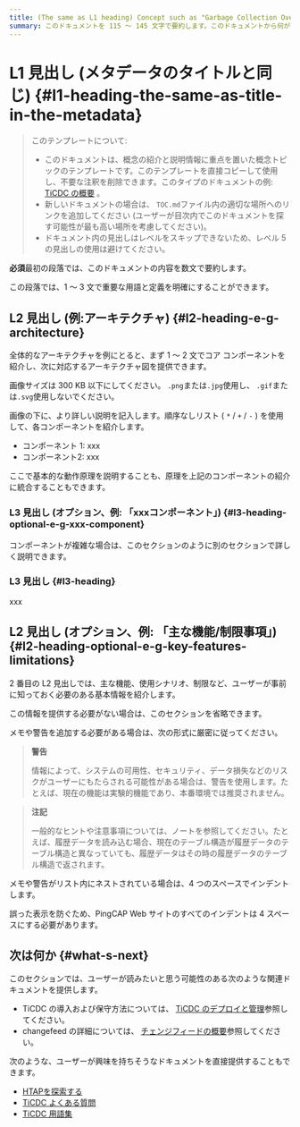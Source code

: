 ```yaml
---
title: (The same as L1 heading) Concept such as "Garbage Collection Overview" in 59 characters or less. Include the keywords of this document. Test title here https://moz.com/learn/seo/title-tag
summary: このドキュメントを 115 ～ 145 文字で要約します。このドキュメントから何が得られるかをユーザーに伝える SEO に適した動詞で始めます。たとえば、「TiDB データベースをすぐに使い始める方法を学ぶ」などです。導入段落で記事の意図を説明している場合は、長さを調整してここで使用できます。
---
```


# L1 見出し (メタデータのタイトルと同じ) {#l1-heading-the-same-as-title-in-the-metadata}

> このテンプレートについて:
>
> -   このドキュメントは、概念の紹介と説明情報に重点を置いた概念トピックのテンプレートです。このテンプレートを直接コピーして使用し、不要な注釈を削除できます。このタイプのドキュメントの例: [TiCDC の概要](/ticdc/ticdc-overview.md) 。
> -   新しいドキュメントの場合は、 `TOC.md`ファイル内の適切な場所へのリンクを追加してください (ユーザーが目次内でこのドキュメントを探す可能性が最も高い場所を考慮してください)。
> -   ドキュメント内の見出しはレベルをスキップできないため、レベル 5 の見出しの使用は避けてください。

**必須**最初の段落では、このドキュメントの内容を数文で要約します。

この段落では、1 ～ 3 文で重要な用語と定義を明確にすることができます。

## L2 見出し (例:アーキテクチャ) {#l2-heading-e-g-architecture}

全体的なアーキテクチャを例にとると、まず 1 ～ 2 文でコア コンポーネントを紹介し、次に対応するアーキテクチャ図を提供できます。

<!--  ![Architecture](/path/to/image)  -->

画像サイズは 300 KB 以下にしてください。 `.png`または`.jpg`使用し、 `.gif`または`.svg`使用しないでください。

画像の下に、より詳しい説明を記入します。順序なしリスト ( `*` / `+` / `-` ) を使用して、各コンポーネントを紹介します。

-   コンポーネント 1: xxx
-   コンポーネント2: xxx

ここで基本的な動作原理を説明することも、原理を上記のコンポーネントの紹介に統合することもできます。

### L3 見出し (オプション、例: 「xxxコンポーネント」) {#l3-heading-optional-e-g-xxx-component}

コンポーネントが複雑な場合は、このセクションのように別のセクションで詳しく説明できます。

### L3 見出し {#l3-heading}

xxx

## L2 見出し (オプション、例: 「主な機能/制限事項」) {#l2-heading-optional-e-g-key-features-limitations}

2 番目の L2 見出しでは、主な機能、使用シナリオ、制限など、ユーザーが事前に知っておく必要のある基本情報を紹介します。

この情報を提供する必要がない場合は、このセクションを省略できます。

メモや警告を追加する必要がある場合は、次の形式に厳密に従ってください。

> **警告**
>
> 情報によって、システムの可用性、セキュリティ、データ損失などのリスクがユーザーにもたらされる可能性がある場合は、警告を使用します。たとえば、現在の機能は実験的機能であり、本番環境では推奨されません。

> **注記**
>
> 一般的なヒントや注意事項については、ノートを参照してください。たとえば、履歴データを読み込む場合、現在のテーブル構造が履歴データのテーブル構造と異なっていても、履歴データはその時の履歴データのテーブル構造で返されます。

メモや警告がリスト内にネストされている場合は、4 つのスペースでインデントします。

誤った表示を防ぐため、PingCAP Web サイトのすべてのインデントは 4 スペースにする必要があります。

## 次は何か {#what-s-next}

このセクションでは、ユーザーが読みたいと思う可能性のある次のような関連ドキュメントを提供します。

-   TiCDC の導入および保守方法については、 [TiCDC のデプロイと管理](/ticdc/deploy-ticdc.md)参照してください。
-   changefeed の詳細については、 [チェンジフィードの概要](/ticdc/ticdc-changefeed-overview.md)参照してください。

次のような、ユーザーが興味を持ちそうなドキュメントを直接提供することもできます。

-   [HTAPを探索する](/explore-htap.md)
-   [TiCDC よくある質問](/ticdc/ticdc-faq.md)
-   [TiCDC 用語集](/ticdc/ticdc-glossary.md)
